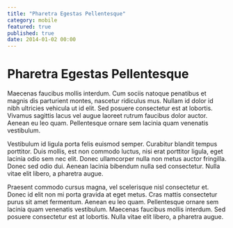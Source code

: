 ```yaml
---
title: "Pharetra Egestas Pellentesque"
category: mobile
featured: true
published: true
date: 2014-01-02 00:00
---
```

# Pharetra Egestas Pellentesque

Maecenas faucibus mollis interdum. Cum sociis natoque penatibus et magnis dis parturient montes, nascetur ridiculus mus. Nullam id dolor id nibh ultricies vehicula ut id elit. Sed posuere consectetur est at lobortis. Vivamus sagittis lacus vel augue laoreet rutrum faucibus dolor auctor. Aenean eu leo quam. Pellentesque ornare sem lacinia quam venenatis vestibulum.

Vestibulum id ligula porta felis euismod semper. Curabitur blandit tempus porttitor. Duis mollis, est non commodo luctus, nisi erat porttitor ligula, eget lacinia odio sem nec elit. Donec ullamcorper nulla non metus auctor fringilla. Donec sed odio dui. Aenean lacinia bibendum nulla sed consectetur. Nulla vitae elit libero, a pharetra augue.

Praesent commodo cursus magna, vel scelerisque nisl consectetur et. Donec id elit non mi porta gravida at eget metus. Cras mattis consectetur purus sit amet fermentum. Aenean eu leo quam. Pellentesque ornare sem lacinia quam venenatis vestibulum. Maecenas faucibus mollis interdum. Sed posuere consectetur est at lobortis. Nulla vitae elit libero, a pharetra augue.
